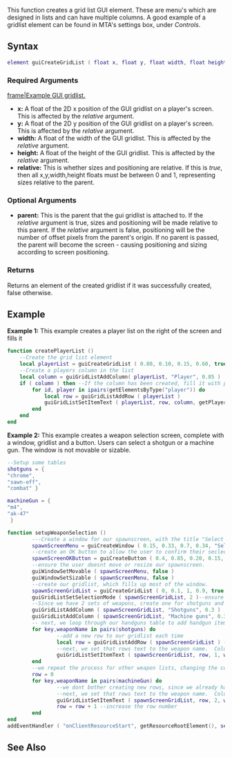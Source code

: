 This function creates a grid list GUI element. These are menu's which are designed in lists and can have multiple columns. A good example of a gridlist element can be found in MTA's settings box, under *Controls*.

Syntax
------

``` lua
element guiCreateGridList ( float x, float y, float width, float height, bool relative, [ element parent = nil ] )
```

### Required Arguments

[frame|Example GUI gridlist.](/docs/image-gui-gridlist.png.md "wikilink")

-   **x:** A float of the 2D x position of the GUI gridlist on a player's screen. This is affected by the *relative* argument.
-   **y:** A float of the 2D y position of the GUI gridlist on a player's screen. This is affected by the *relative* argument.
-   **width:** A float of the width of the GUI gridlist. This is affected by the *relative* argument.
-   **height:** A float of the height of the GUI gridlist. This is affected by the *relative* argument.
-   **relative:** This is whether sizes and positioning are relative. If this is *true*, then all x,y,width,height floats must be between 0 and 1, representing sizes relative to the parent.

### Optional Arguments

-   **parent:** This is the parent that the gui gridlist is attached to. If the *relative* argument is true, sizes and positioning will be made relative to this parent. If the *relative* argument is false, positioning will be the number of offset pixels from the parent's origin. If no parent is passed, the parent will become the screen - causing positioning and sizing according to screen positioning.

### Returns

Returns an element of the created gridlist if it was successfully created, false otherwise.

Example
-------

**Example 1:** This example creates a player list on the right of the screen and fills it

``` lua
function createPlayerList ()
    --Create the grid list element
    local playerList = guiCreateGridList ( 0.80, 0.10, 0.15, 0.60, true )
    --Create a players column in the list
    local column = guiGridListAddColumn( playerList, "Player", 0.85 )
    if ( column ) then --If the column has been created, fill it with players
        for id, player in ipairs(getElementsByType("player")) do
            local row = guiGridListAddRow ( playerList )
            guiGridListSetItemText ( playerList, row, column, getPlayerName ( player ), false, false )
        end
    end
end
```

**Example 2:** This example creates a weapon selection screen, complete with a window, gridlist and a button. Users can select a shotgun or a machine gun. The window is not movable or sizable.

``` lua
--Setup some tables
shotguns = {
"chrome",
"sawn-off",
"combat" }

machineGun = {
"m4",
"ak-47"
 }

function setupWeaponSelection ()
        ---Create a window for our spawnscreen, with the title "Select your weaposn".
        spawnScreenMenu = guiCreateWindow ( 0.15, 0.33, 0.7, 0.34, "Select your weapons", true )
        --create an OK button to allow the user to confirm their seclections, and attach it to the confirmSelection funnction
        spawnScreenOKButton = guiCreateButton ( 0.4, 0.85, 0.20, 0.15, "OK", true, spawnScreenMenu )
        --ensure the user doesnt move or resize our spawnscreen.
        guiWindowSetMovable ( spawnScreenMenu, false )
        guiWindowSetSizable ( spawnScreenMenu, false )
        --create our gridlist, which fills up most of the window.
        spawnScreenGridList = guiCreateGridList ( 0, 0.1, 1, 0.9, true, spawnScreenMenu )
        guiGridListSetSelectionMode ( spawnScreenGridList, 2 )--ensure the selection mode is one per column
        --Since we have 2 sets of weapons, create one for shotguns and one for machine guns
        guiGridListAddColumn ( spawnScreenGridList, "Shotguns", 0.3 )
        guiGridListAddColumn ( spawnScreenGridList, "Machine guns", 0.3 )
        -- next, we loop through our handguns table to add handgun items to the gridlist
        for key,weaponName in pairs(shotguns) do
                --add a new row to our gridlist each time
                local row = guiGridListAddRow ( spawnScreenGridList ) --get our new row
                --next, we set that rows text to the weapon name.  Column is 1 since the "Shotguns" column was created first.
                guiGridListSetItemText ( spawnScreenGridList, row, 1, weaponName, false, false )
        end
        --we repeat the process for other weapon lists, changing the column number
        row = 0
        for key,weaponName in pairs(machineGun) do
                --we dont bother creating new rows, since we already have done that
                --next, we set that rows text to the weapon name.  Column is 2 since the "Machine guns" column was created second.
                guiGridListSetItemText ( spawnScreenGridList, row, 2, weaponName, false, false )
                row = row + 1 --increase the row number
        end
end
addEventHandler ( "onClientResourceStart", getResourceRootElement(), setupWeaponSelection )
```

See Also
--------
